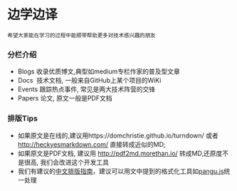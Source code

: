 # 边学边译
```
希望大家能在学习的过程中能顺带帮助更多对技术感兴趣的朋友
```


### 分栏介绍
- Blogs 收录优质博文,典型如medium专栏作家的普及型文章
- Docs  技术文档, 一般来自GitHub上某个项目的WiKi
- Events 跟踪热点事件, 常见是两大技术阵营的交锋
- Papers 论文, 原文一般是PDF文档

### 排版Tips
- 如果原文是在线的,建议用https://domchristie.github.io/turndown/ 或者 http://heckyesmarkdown.com/ 直接转成近似的MD;  
- 如果原文是PDF文档, 建议用 http://pdf2md.morethan.io/ 转成MD,还原度不是很高, 我们会改进这个开发工具
- 我们有建议的[中文排版指南](https://github.com/aakloxu/chinese-copywriting-guidelines)，建议可以用文中提到的格式化工具如[pangu.js](https://github.com/vinta/paranoid-auto-spacing)统一处理
